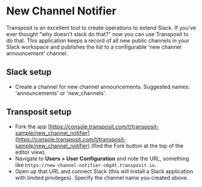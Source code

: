 # New Channel Notifier

Transposit is an excellent tool to create operations to extend Slack. If you've ever thought "why doesn't slack do that?" now you can use Transposit to do that. This application keeps a record of all new public channels in your Slack workspace and publishes the list to a configurable 'new channel announcement' channel.

## Slack setup

  * Create a channel for new channel announcements. Suggested names: 'announcements' or 'new_channels'.

## Transposit setup

  * Fork the app [https://console.transposit.com/t/transposit-sample/new_channel_notifier](https://console.transposit.com/t/transposit-sample/new_channel_notifier) (find the Fork button at the top of the editor view).
  * Navigate to **Users > User Configuration** and note the URL, something like `https://new-channel-notifier-c0g4t.transposit.io`.
  * Open up that URL and connect Slack (this will install a Slack application with limited privileges). Specify the channel name you created above.


